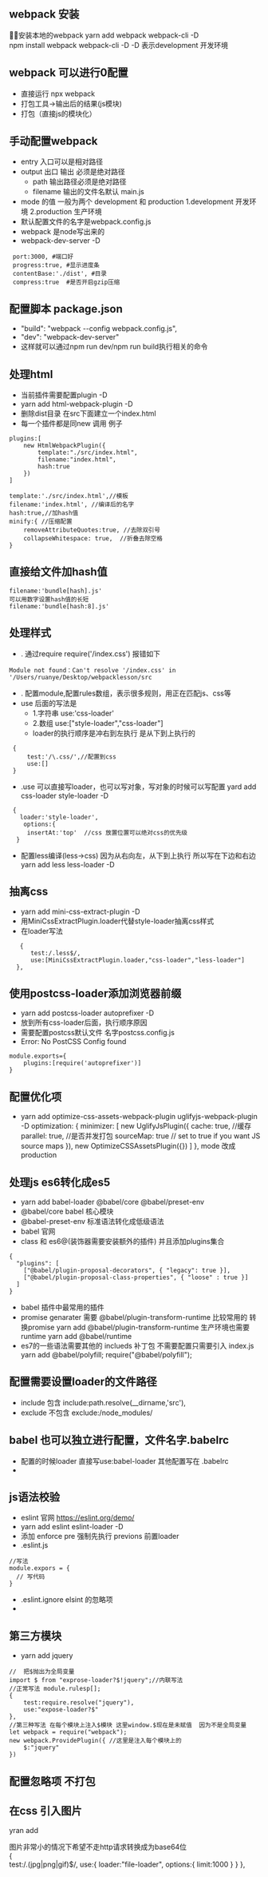 ## webpack 安装 
安装本地的webpack 
yarn add webpack webpack-cli -D  
npm install webpack webpack-cli -D
-D 表示development  开发环境 

## webpack 可以进行0配置
- 直接运行 npx webpack 
- 打包工具->输出后的结果(js模块)
- 打包（直接js的模块化）

## 手动配置webpack
- entry 入口可以是相对路径  
- output 出口 输出  必须是绝对路径
  - path 输出路径必须是绝对路径
  - filename  输出的文件名默认 main.js
- mode 的值 一般为两个  development 和 production 
  1.development 开发环境
  2.production  生产环境
- 默认配置文件的名字是webpack.config.js
- webpack 是node写出来的 
- webpack-dev-server -D
```
 port:3000, #端口好
 progress:true, #显示进度条
 contentBase:'./dist', #目录
 compress:true  #是否开启gzip压缩
```

## 配置脚本 package.json 
- "build": "webpack --config webpack.config.js",
- "dev": "webpack-dev-server"
- 这样就可以通过npm run dev/npm run build执行相关的命令

## 处理html 
- 当前插件需要配置plugin -D 
- yarn add  html-webpack-plugin -D
- 删除dist目录 在src下面建立一个index.html
- 每一个插件都是同new  调用 例子
```
plugins:[
    new HtmlWebpackPlugin({
        template:"./src/index.html",
        filename:"index.html",
        hash:true
    })
]
```
```
template:'./src/index.html',//模板
filename:'index.html', //编译后的名字
hash:true,//加hash值 
minify:{ //压缩配置   
    removeAttributeQuotes:true, //去除双引号
    collapseWhitespace: true,  //折叠去除空格
}
```

## 直接给文件加hash值 
```
filename:'bundle[hash].js'
可以用数字设置hash值的长短 
filename:'bundle[hash:8].js'
```
## 处理样式
- . 通过require require('/index.css') 报错如下 

```
Module not found：Can't resolve '/index.css' in '/Users/ruanye/Desktop/webpacklesson/src

```
- . 配置module,配置rules数组，表示很多规则，用正在匹配js、css等
- use 后面的写法是
  - 1.字符串 use:'css-loader'
  - 2.数组 use:["style-loader","css-loader"]
  - loader的执行顺序是冲右到左执行 是从下到上执行的
```
 {
     test:'/\.css/',//配置到css
     use:[]
 }
```
- .use 可以直接写loader，也可以写对象，写对象的时候可以写配置
yard add css-loader style-loader -D
```
 {
   loader:'style-loader',
    options:{
     insertAt:'top'  //css 放置位置可以绝对css的优先级
  }
```
- 配置less编译(less->css) 因为从右向左，从下到上执行 所以写在下边和右边
yarn add less less-loader -D

##  抽离css 
- yarn add  mini-css-extract-plugin -D
- 用MiniCssExtractPlugin.loader代替style-loader抽离css样式
- 在loader写法
```
   {
      test:/.less$/,
      use:[MiniCssExtractPlugin.loader,"css-loader","less-loader"]
  },
```

## 使用postcss-loader添加浏览器前缀 
- yarn add postcss-loader autoprefixer -D 
- 放到所有css-loader后面，执行顺序原因
- 需要配置postcss默认文件 名字postcss.config.js
- Error: No PostCSS Config found
```
module.exports={
    plugins:[require('autoprefixer')]
}
```


## 配置优化项
- yarn add optimize-css-assets-webpack-plugin  uglifyjs-webpack-plugin -D 
optimization: {
    minimizer: [
      new UglifyJsPlugin({
        cache: true, //缓存 
        parallel: true, //是否并发打包
        sourceMap: true // set to true if you want JS source maps
      }),
      new OptimizeCSSAssetsPlugin({})
    ]
  },
  mode 改成 production
## 处理js es6转化成es5
- yarn add babel-loader @babel/core @babel/preset-env
- @babel/core babel 核心模块
- @babel-preset-env 标准语法转化成低级语法
- babel 官网 
- class 和 es6@(装饰器需要安装额外的插件) 并且添加plugins集合
```
{
  "plugins": [
    ["@babel/plugin-proposal-decorators", { "legacy": true }],
    ["@babel/plugin-proposal-class-properties", { "loose" : true }]
  ]
}
``` 
- babel 插件中最常用的插件 
- promise genarater 需要 @babel/plugin-transform-runtime   比较常用的 转换promise
yarn add  @babel/plugin-transform-runtime 
生产环境也需要runtime 
yarn add @babel/runtime 
- es7的一些语法需要其他的 inclueds 补丁包   不需要配置只需要引入  index.js
yarn add @babel/polyfill;
require("@babel/polyfill");

## 配置需要设置loader的文件路径  

- include 包含  include:path.resolve(__dirname,'src'), 
- exclude 不包含  exclude:/node_modules/

## babel 也可以独立进行配置，文件名字.babelrc
- 配置的时候loader  直接写use:babel-loader 其他配置写在 .babelrc
- 
## js语法校验
- eslint 官网 https://eslint.org/demo/
- yarn add eslint eslint-loader -D
- 添加 enforce pre  强制先执行 previons 前置loader 
- .eslint.js   
```
//写法
module.expors = {
  // 写代码
}
```
- .eslint.ignore elsint 的忽略项
- 

## 第三方模块
- yarn add jquery

```
//  把$抛出为全局变量  
import $ from "exprose-loader?$!jquery";//内联写法
//正常写法 module.rulesp[];
{
    test:require.resolve("jquery"),
    use:"expose-loader?$"
},
//第三种写法 在每个模块上注入$模块 这里window.$现在是未赋值  因为不是全局变量
let webpack = require("webpack");
new webpack.ProvidePlugin({ //这里是注入每个模块上的
    $:"jquery"
})
```

## 配置忽略项   不打包

## 在css 引入图片
  yran add 

  图片非常小的情况下希望不走http请求转换成为base64位     
   {  
      test:/\.(jpg|png|gif)$/,
      use:{
          loader:"file-loader",
          options:{
              limit:1000
          }
      }
  },














